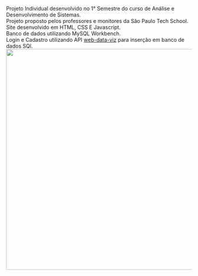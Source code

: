 Projeto Individual desenvolvido no 1° Semestre do curso de Análise e Desenvolvimento de Sistemas.<br>
Projeto proposto pelos professores e monitores da São Paulo Tech School.<br>
Site desenvolvido em HTML, CSS E Javascript.<br>
Banco de dados utilizando MySQL Workbench.<br>
Login e Cadastro utilizando API <a href="https://github.com/BandTec/web-data-viz">web-data-viz</a> para inserção em banco de dados SQl.<br>
<img src="https://user-images.githubusercontent.com/46379117/192358781-9ca879e4-e55e-4d0d-b876-f9a4a2ed9ae8.png" width="600px">
